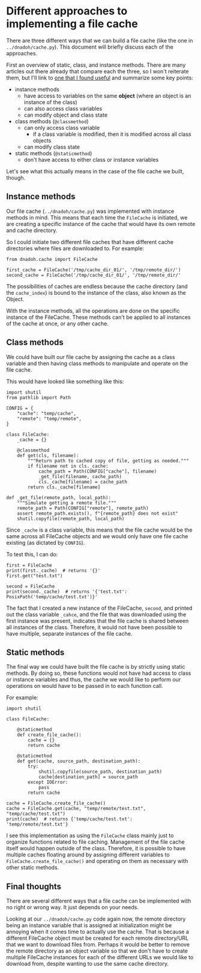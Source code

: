 # Different approaches to implementing a file cache

There are three different ways that we can build a file cache (like the one in `../dnadoh/cache.py`).
This document will briefly discuss each of the approaches.

First an overview of static, class, and instance methods. There are many
articles out there already that compare each the three, so I won't
reiterate them, but I'll link to [one that I found useful](https://realpython.com/instance-class-and-static-methods-demystified/)
and summarize some key points:

* instance methods
  * have access to variables on the same **object** (where an object is an instance of the class)
  * can also access class variables
  * can modify object and class state
* class methods (`@classmethod`)
  * can only access class variable
    * if a class variable is modified, then it is modified across all class objects
  * can modify class state
* static methods (`@staticmethod`)
  * don't have access to either class or instance variables

Let's see what this actually means in the case of the file cache we built, though.

## Instance methods

Our file cache (`../dnadoh/cache.py`) was implemented with instance methods in mind.
This means that each time the `FileCache` is initiated, we are creating a specific 
instance of the cache that would have its own remote and cache directory. 

So I could initiate two different file caches that have different cache directories
where files are downloaded to. For example:

```
from dnadoh.cache import FileCache

first_cache = FileCache('/tmp/cache_dir_01/', '/tmp/remote_dir/')
second_cache = FileCache('/tmp/cache_dir_01/', '/tmp/remote_dir/'
```

The possibilities of caches are endless because the cache
directory (and the `cache_index`) is bound to the instance of the class,
also known as the Object. 

With the instance methods, all the operations are done on the specific
instance of the FileCache. These methods can't be applied to all
instances of the cache at once, or any other cache.

## Class methods

We could have built our file cache by assigning the cache as a class variable
and then having class methods to manipulate and operate on the file cache.

This would have looked like something like this:

```
import shutil
from pathlib import Path

CONFIG = {
    "cache": "temp/cache",
    "remote": "temp/remote",
}

class FileCache:
    _cache = {}

    @classmethod
    def get(cls, filename):
        """Return path to cached copy of file, getting as needed."""
        if filename not in cls._cache:
            cache_path = Path(CONFIG["cache"], filename)
            _get_file(filename, cache_path)
            cls._cache[filename] = cache_path
        return cls._cache[filename]
    
def _get_file(remote_path, local_path):
    """Simulate getting a remote file."""
    remote_path = Path(CONFIG["remote"], remote_path)
    assert remote_path.exists(), f"{remote_path} does not exist"
    shutil.copyfile(remote_path, local_path)
```

Since `_cache` is a class variable, this means that the file cache 
would be the same across all FileCache objects and we would only
have one file cache existing (as dictated by `CONFIG`).

To test this, I can do:
```
first = FileCache
print(first._cache)  # returns '{}'
first.get("test.txt")  

second = FileCache
print(second._cache)  # returns '{'test.txt': PosixPath('temp/cache/test.txt')}'
```

The fact that I created a new instance of the FileCache, `second`,
and printed out the class variable `_cahce`, and the file that was 
downloaded using the first instance was present,
indicates that the file cache is shared between all instances of the class.
Therefore, it would not have been possible to have multiple, separate
instances of the file cache. 

## Static methods

The final way we could have built the file cache is by strictly using
static methods. By doing so, these functions would not have had access
to class or instance variables and thus, the cache we would like to 
perform our operations on would have to be passed in to each function call.

For example:

```
import shutil

class FileCache:

    @staticmethod
    def create_file_cache():
        cache = {}
        return cache
    
    @staticmethod
    def get(cache, source_path, destination_path):
        try:
            shutil.copyfile(source_path, destination_path)
            cache[destination_path] = source_path
        except IOError:
            pass
        return cache

cache = FileCache.create_file_cache()
cache = FileCache.get(cache, "temp/remote/test.txt", "temp/cache/test.txt")
print(cache)  # returns {'temp/cache/test.txt': 'temp/remote/test.txt'}
```

I see this implementation as using the `FileCache` class mainly just to organize
functions related to file caching. Management of the file cache itself
would happen outside of the class. Therefore, it is possible to 
have multiple caches floating around by assigning different variables to  `FileCache.create_file_cache()`
and operating on them as necessary with other static methods.

## Final thoughts

There are several different ways that a file cache can be implemented
with no right or wrong way. It just depends on your needs.

Looking at our `../dnadoh/cache.py` code again now,
the remote directory being an instance variable that is assigned
at initialization might be annoying when it comes time to actually use the cache.
That is because a different FileCache object must be created for each 
remote directory/URL that we want to download files from. Perhaps
it would be better to remove the remote directory as an object variable
so that we don't have to create multiple FileCache instances for
each of the different URLs we would like to download from,
despite wanting to use the same cache directory.
